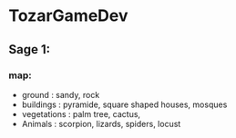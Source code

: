 # TozarGameDev

## Sage 1:

### map:
- ground : sandy, rock
- buildings : pyramide, square shaped houses, mosques
- vegetations : palm tree, cactus, 
- Animals : scorpion, lizards, spiders, locust
